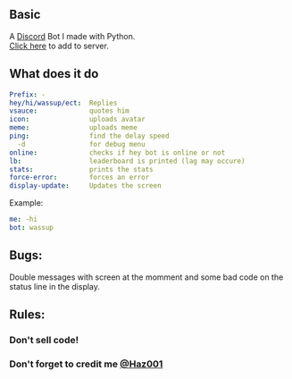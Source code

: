 ## Basic
A [Discord](http://discord.gg) Bot I made with Python.<br/>
[Click here](https://discordapp.com/api/oauth2/authorize?client_id=538309371722072065&permissions=8&scope=bot) to add to server.
## What does it do
```yml
Prefix: -
hey/hi/wassup/ect:  Replies
vsauce:             quotes him
icon:               uploads avatar
meme:               uploads meme
ping:               find the delay speed
  -d                for debug menu
online:             checks if hey bot is online or not
lb:                 leaderboard is printed (lag may occure)
stats:              prints the stats
force-error:        forces an error
display-update:     Updates the screen
```
Example:
```yml
me: -hi
bot: wassup
```
## Bugs:
Double messages with screen at the momment and some bad code on the status line in the display.

## Rules:
### Don't sell code!
### Don't forget to credit me [@Haz001](https://github.com/Haz001)
